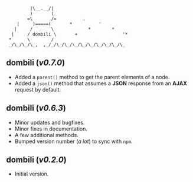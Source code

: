 ```text
         |\__.__/|
         )       (
        =\       /=          .
    |     )=====(       *          '
   |     /       \             *        *
  |     / dombili \       +                 '*
 *      \        /
 _/\_/\_/\_,  ,_/_/\_/\_/\_/\_/\_/\_/\_/\_/\_
```

## **dombili** (*v0.7.0*)

* Added a `parent()` method to get the parent elements of a node.
* Added a `json()` method that assumes a **JSON** response from an **AJAX** request by default.

## **dombili** (*v0.6.3*)

* Minor updates and bugfixes.
* Minor fixes in documentation.
* A few additional methods.
* Bumped version number (*a lot*) to sync with `npm`.

## **dombili** (*v0.2.0*)

* Initial version.
